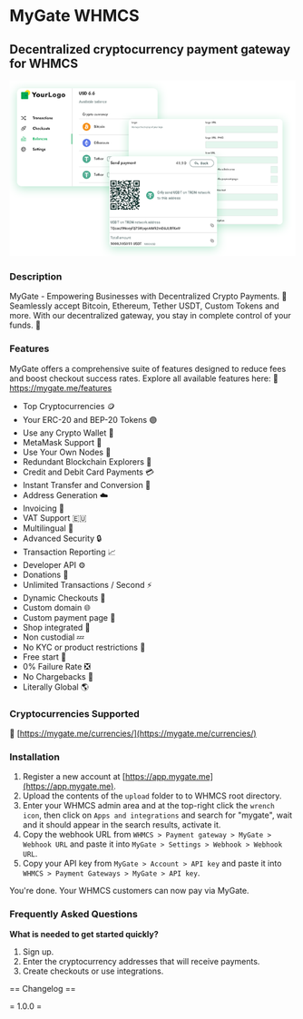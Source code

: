 # MyGate WHMCS
## Decentralized cryptocurrency payment gateway for WHMCS

<picture>
 <source media="(prefers-color-scheme: dark)" srcset="/upload/modules/gateways/mygate/features.png">
 <source media="(prefers-color-scheme: light)" srcset="/upload/modules/gateways/mygate/features.png">
 <img alt="MyGate Admin" src="/upload/modules/gateways/mygate/features.png">
</picture>

### Description 

MyGate - Empowering Businesses with Decentralized Crypto Payments. 💱
Seamlessly accept Bitcoin, Ethereum, Tether USDT, Custom Tokens and more. With our decentralized gateway, you stay in complete control of your funds. 💯

### Features

MyGate offers a comprehensive suite of features designed to reduce fees and boost checkout success rates. Explore all available features here:  🔗 https://mygate.me/features

- Top Cryptocurrencies 🪙
- Your ERC-20 and BEP-20 Tokens 🟣
- Use any Crypto Wallet 👛
- MetaMask Support 🦊
- Use Your Own Nodes 🔌
- Redundant Blockchain Explorers 🚧
- Credit and Debit Card Payments 💳
- Instant Transfer and Conversion 💱
- Address Generation ☁️
- Invoicing 🧾
- VAT Support 🇪🇺
- Multilingual 🎌
- Advanced Security 🔒
- Transaction Reporting 📈
- Developer API ⚙️
- Donations 🎁
- Unlimited Transactions / Second ⚡
- Dynamic Checkouts 🍱
- Custom domain 🌐
- Custom payment page 📑
- Shop integrated 🏪
- Non custodial 💤 
- No KYC or product restrictions 🪪
- Free start 🤑
- 0% Failure Rate ❎
- No Chargebacks 🧲
- Literally Global 🌎

### Cryptocurrencies Supported

🔗 [https://mygate.me/currencies/](https://mygate.me/currencies/)

### Installation

1. Register a new account at [https://app.mygate.me](https://app.mygate.me).
2. Upload the contents of the `upload` folder to to WHMCS root directory.
3. Enter your WHMCS admin area and at the top-right click the `wrench icon`, then click on `Apps and integrations` and search for "mygate", wait and it should appear in the search results, activate it.
4. Copy the webhook URL from `WHMCS > Payment gateway > MyGate > Webhook URL` and paste it into `MyGate > Settings > Webhook > Webhook URL`.
5. Copy your API key from `MyGate > Account > API key` and paste it into `WHMCS > Payment Gateways > MyGate > API key`.

You're done. Your WHMCS customers can now pay via MyGate.

### Frequently Asked Questions

**What is needed to get started quickly?**
1. Sign up.
2. Enter the cryptocurrency addresses that will receive payments.
3. Create checkouts or use integrations.

== Changelog ==

= 1.0.0 =